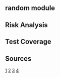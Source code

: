 ## random module
## Risk Analysis
## Test Coverage
## Sources
[1](https://www.pythonforbeginners.com/random/how-to-use-the-random-module-in-python)
[2](https://www.edureka.co/blog/risk-analysis-in-software-testing/)
[3](https://martinfowler.com/bliki/TestCoverage.html)
[4](https://www.youtube.com/watch?v=v4cd1O4zkGw)
